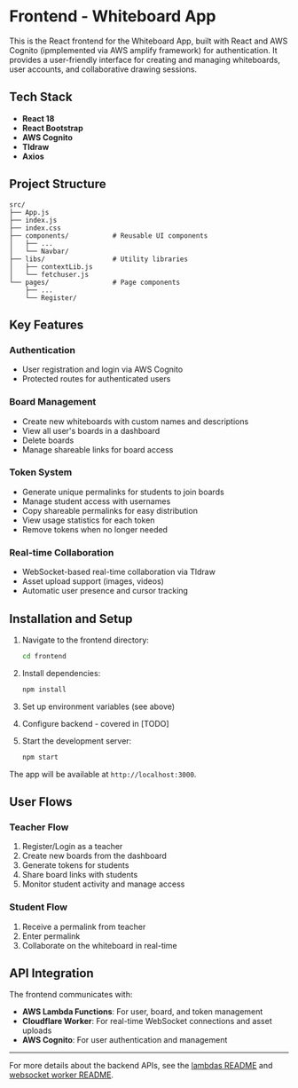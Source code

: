# Frontend - Whiteboard App

This is the React frontend for the Whiteboard App, built with React and AWS Cognito (ipmplemented via AWS amplify framework) for authentication. It provides a user-friendly interface for creating and managing whiteboards, user accounts, and collaborative drawing sessions.

## Tech Stack

- **React 18**
- **React Bootstrap**
- **AWS Cognito**
- **Tldraw**
- **Axios**

## Project Structure

```
src/
├── App.js
├── index.js
├── index.css
├── components/           # Reusable UI components
│   ├── ...
│   └── Navbar/
├── libs/                 # Utility libraries
│   ├── contextLib.js
│   └── fetchuser.js
└── pages/                # Page components
    ├── ...
    └── Register/
```

## Key Features

### Authentication
- User registration and login via AWS Cognito
- Protected routes for authenticated users

### Board Management
- Create new whiteboards with custom names and descriptions
- View all user's boards in a dashboard
- Delete boards
- Manage shareable links for board access

### Token System
- Generate unique permalinks for students to join boards
- Manage student access with usernames
- Copy shareable permalinks for easy distribution
- View usage statistics for each token
- Remove tokens when no longer needed

### Real-time Collaboration
- WebSocket-based real-time collaboration via Tldraw
- Asset upload support (images, videos)
- Automatic user presence and cursor tracking

## Installation and Setup

1. Navigate to the frontend directory:
   ```bash
   cd frontend
   ```

2. Install dependencies:
   ```bash
   npm install
   ```

3. Set up environment variables (see above)

4. Configure backend - covered in [TODO]

5. Start the development server:
   ```bash
   npm start
   ```

The app will be available at `http://localhost:3000`.

## User Flows

### Teacher Flow
1. Register/Login as a teacher
2. Create new boards from the dashboard
3. Generate tokens for students
4. Share board links with students
5. Monitor student activity and manage access

### Student Flow
1. Receive a permalink from teacher
2. Enter permalink
3. Collaborate on the whiteboard in real-time

## API Integration

The frontend communicates with:
- **AWS Lambda Functions**: For user, board, and token management
- **Cloudflare Worker**: For real-time WebSocket connections and asset uploads
- **AWS Cognito**: For user authentication and management

---

For more details about the backend APIs, see the [lambdas README](../lambdas/README.md) and [websocket worker README](../websocket/worker/README.md).

